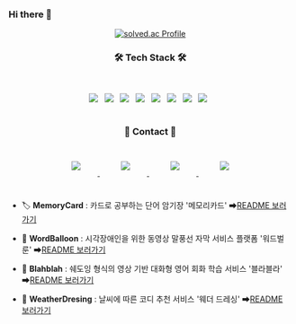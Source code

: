 ### Hi there 👋

<!--
**sok98/sok98** is a ✨ _special_ ✨ repository because its `README.md` (this file) appears on your GitHub profile.

Here are some ideas to get you started:

- 🔭 I’m currently working on ...
- 🌱 I’m currently learning ...
- 👯 I’m looking to collaborate on ...
- 🤔 I’m looking for help with ...
- 💬 Ask me about ...
- 📫 How to reach me: ...
- 😄 Pronouns: ...
- ⚡ Fun fact: ...
- 
-->

<center>
    
[![solved.ac Profile](http://mazassumnida.wtf/api/generate_badge?boj=sok98)](https://solved.ac/profile/sok98)

</center>
    
    
<h3 align="center"><b>🛠 Tech Stack 🛠</b></h3>
</br>
<p align="center">
<img src="https://img.shields.io/badge/Python-3766AB?style=flat-square&logo=Python&logoColor=white"/> &nbsp
<img src="https://img.shields.io/badge/Kotlin-0095D5?style=flat-square&logo=kotlin&logoColor=white"/> &nbsp
<img src="https://img.shields.io/badge/Java-007396?style=flat-square&logo=Java&logoColor=white"/> &nbsp
<img src="https://img.shields.io/badge/HTML-E34F26?style=flat-square&logo=HTML5&logoColor=white"/> &nbsp
<img src="https://img.shields.io/badge/CSS-1572B6?style=flat-square&logo=CSS3&logoColor=white"/> &nbsp
<img src="https://img.shields.io/badge/JavaScript-F7DF1E?style=flat-square&logo=JavaScript&logoColor=white"/> &nbsp
<img src="https://img.shields.io/badge/MySQL-4479A1?style=flat-square&logo=MySQL&logoColor=white"/> &nbsp   
<img src="https://img.shields.io/badge/Android-3DDC84?style=flat-square&logo=Android&logoColor=white"/> &nbsp
   
#
<h3 align="center"><b>💌 Contact 💌</b></h3>
</br>
<div align="center">
    <a href="https://ye333.tistory.com">
        <img 
            src="https://img.shields.io/badge/Tech%20blog-FF5722?style=for-the-badge&logo=blogger&logoColor=white&link=https://ye333.tistory.com"
            style="height: auto; margin-left: 20px; margin-right: 20px; padding: 10px;"/>
    </a> &nbsp
    <a href="https://various-bubble-1be.notion.site/c9458da116b646c1bbd8fd51daec13d4">
        <img 
            src="https://img.shields.io/badge/Notion-black?style=for-the-badge&logo=Notion&logoColor=white&link=https://ye333.tistory.com"
            style="height: auto; margin-left: 20px; margin-right: 20px; padding: 10px;"/>
    </a> &nbsp
    <a href="mailto:sok9805@gmail.com">
        <img 
            src="https://img.shields.io/badge/Gmail-D14836?style=for-the-badge&logo=gmail&logoColor=white&link=mailto:sok9805@gmail.com"
            style="height: auto; margin-left: 20px; margin-right: 20px; padding: 10px;"/>
    </a> &nbsp
    <a href="mailto:sok98@naver.com">
        <img 
            src="https://img.shields.io/badge/naver%20mail-03C75A?style=for-the-badge&logo=naver&logoColor=white&link=mailto:sok98@naver.com"
            style="height: auto; margin-left: 20px; margin-right: 20px; padding: 10px;"/>
    </a>
</div>

#   

- 🏷 **MemoryCard** : 카드로 공부하는 단어 암기장 '메모리카드'  ➡[README 보러가기](https://github.com/sok98/sok98/blob/main/MemoryCard.md)

- 🎈 **WordBalloon** : 시각장애인을 위한 동영상 말풍선 자막 서비스 플랫폼 '워드벌룬'  ➡[README 보러가기](https://github.com/sok98/sok98/blob/main/WordBalloon.md)

- 🙌 **Blahblah** : 쉐도잉 형식의 영상 기반 대화형 영어 회화 학습 서비스 '블라블라'  ➡[README 보러가기](https://github.com/sok98/sok98/blob/main/Blahblah.md)
 
- 👚 **WeatherDresing** : 날씨에 따른 코디 추천 서비스 '웨더 드레싱'  ➡[README 보러가기](https://github.com/sok98/sok98/blob/main/WeatherDressing.md)

